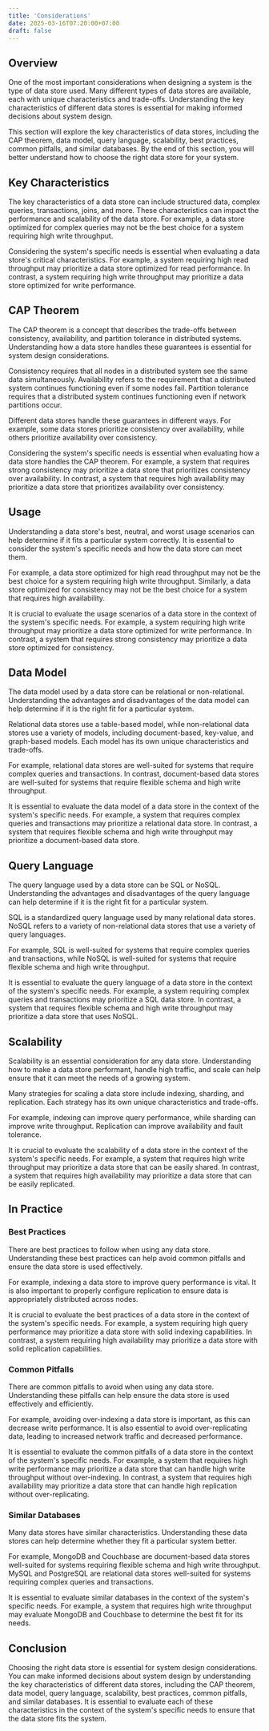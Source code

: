 ```yaml
---
title: 'Considerations'
date: 2025-03-16T07:20:00+07:00
draft: false
---
```


## **Overview**

One of the most important considerations when designing a system is the type of data store used. Many different types of data stores are available, each with unique characteristics and trade-offs. Understanding the key characteristics of different data stores is essential for making informed decisions about system design.

This section will explore the key characteristics of data stores, including the CAP theorem, data model, query language, scalability, best practices, common pitfalls, and similar databases. By the end of this section, you will better understand how to choose the right data store for your system.

## **Key Characteristics**

The key characteristics of a data store can include structured data, complex queries, transactions, joins, and more. These characteristics can impact the performance and scalability of the data store. For example, a data store optimized for complex queries may not be the best choice for a system requiring high write throughput.

Considering the system's specific needs is essential when evaluating a data store's critical characteristics. For example, a system requiring high read throughput may prioritize a data store optimized for read performance. In contrast, a system requiring high write throughput may prioritize a data store optimized for write performance.

## **CAP Theorem**

The CAP theorem is a concept that describes the trade-offs between consistency, availability, and partition tolerance in distributed systems. Understanding how a data store handles these guarantees is essential for system design considerations.

Consistency requires that all nodes in a distributed system see the same data simultaneously. Availability refers to the requirement that a distributed system continues functioning even if some nodes fail. Partition tolerance requires that a distributed system continues functioning even if network partitions occur.

Different data stores handle these guarantees in different ways. For example, some data stores prioritize consistency over availability, while others prioritize availability over consistency.

Considering the system's specific needs is essential when evaluating how a data store handles the CAP theorem. For example, a system that requires strong consistency may prioritize a data store that prioritizes consistency over availability. In contrast, a system that requires high availability may prioritize a data store that prioritizes availability over consistency.

## **Usage**

Understanding a data store's best, neutral, and worst usage scenarios can help determine if it fits a particular system correctly. It is essential to consider the system's specific needs and how the data store can meet them.

For example, a data store optimized for high read throughput may not be the best choice for a system requiring high write throughput. Similarly, a data store optimized for consistency may not be the best choice for a system that requires high availability.

It is crucial to evaluate the usage scenarios of a data store in the context of the system's specific needs. For example, a system requiring high write throughput may prioritize a data store optimized for write performance. In contrast, a system that requires strong consistency may prioritize a data store optimized for consistency.

## **Data Model**

The data model used by a data store can be relational or non-relational. Understanding the advantages and disadvantages of the data model can help determine if it is the right fit for a particular system.

Relational data stores use a table-based model, while non-relational data stores use a variety of models, including document-based, key-value, and graph-based models. Each model has its own unique characteristics and trade-offs.

For example, relational data stores are well-suited for systems that require complex queries and transactions. In contrast, document-based data stores are well-suited for systems that require flexible schema and high write throughput.

It is essential to evaluate the data model of a data store in the context of the system's specific needs. For example, a system that requires complex queries and transactions may prioritize a relational data store. In contrast, a system that requires flexible schema and high write throughput may prioritize a document-based data store.

## **Query Language**

The query language used by a data store can be SQL or NoSQL. Understanding the advantages and disadvantages of the query language can help determine if it is the right fit for a particular system.

SQL is a standardized query language used by many relational data stores. NoSQL refers to a variety of non-relational data stores that use a variety of query languages.

For example, SQL is well-suited for systems that require complex queries and transactions, while NoSQL is well-suited for systems that require flexible schema and high write throughput.

It is essential to evaluate the query language of a data store in the context of the system's specific needs. For example, a system requiring complex queries and transactions may prioritize a SQL data store. In contrast, a system that requires flexible schema and high write throughput may prioritize a data store that uses NoSQL.

## **Scalability**

Scalability is an essential consideration for any data store. Understanding how to make a data store performant, handle high traffic, and scale can help ensure that it can meet the needs of a growing system.

Many strategies for scaling a data store include indexing, sharding, and replication. Each strategy has its own unique characteristics and trade-offs.

For example, indexing can improve query performance, while sharding can improve write throughput. Replication can improve availability and fault tolerance.

It is crucial to evaluate the scalability of a data store in the context of the system's specific needs. For example, a system that requires high write throughput may prioritize a data store that can be easily shared. In contrast, a system that requires high availability may prioritize a data store that can be easily replicated.

## In Practice

### Best Practices

There are best practices to follow when using any data store. Understanding these best practices can help avoid common pitfalls and ensure the data store is used effectively.

For example, indexing a data store to improve query performance is vital. It is also important to properly configure replication to ensure data is appropriately distributed across nodes.

It is crucial to evaluate the best practices of a data store in the context of the system's specific needs. For example, a system requiring high query performance may prioritize a data store with solid indexing capabilities. In contrast, a system requiring high availability may prioritize a data store with solid replication capabilities.

### Common Pitfalls

There are common pitfalls to avoid when using any data store. Understanding these pitfalls can help ensure the data store is used effectively and efficiently.

For example, avoiding over-indexing a data store is important, as this can decrease write performance. It is also essential to avoid over-replicating data, leading to increased network traffic and decreased performance.

It is essential to evaluate the common pitfalls of a data store in the context of the system's specific needs. For example, a system that requires high write performance may prioritize a data store that can handle high write throughput without over-indexing. In contrast, a system that requires high availability may prioritize a data store that can handle high replication without over-replicating.

### Similar Databases

Many data stores have similar characteristics. Understanding these data stores can help determine whether they fit a particular system better.

For example, MongoDB and Couchbase are document-based data stores well-suited for systems requiring flexible schema and high write throughput. MySQL and PostgreSQL are relational data stores well-suited for systems requiring complex queries and transactions.

It is essential to evaluate similar databases in the context of the system's specific needs. For example, a system that requires high write throughput may evaluate MongoDB and Couchbase to determine the best fit for its needs.

## Conclusion

Choosing the right data store is essential for system design considerations. You can make informed decisions about system design by understanding the key characteristics of different data stores, including the CAP theorem, data model, query language, scalability, best practices, common pitfalls, and similar databases. It is essential to evaluate each of these characteristics in the context of the system's specific needs to ensure that the data store fits the system.
